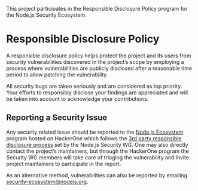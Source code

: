 This project participates in the Responsible Disclosure Policy program for the Node.js Security Ecosystem.

# Responsible Disclosure Policy

A responsible disclosure policy helps protect the project and its users from security vulnerabilities discovered in the project’s scope by employing a process where vulnerabilities are publicly disclosed after a reasonable time period to allow patching the vulnerability. 

All security bugs are taken seriously and are considered as top priority. 
Your efforts to responsibly disclose your findings are appreciated and will be taken into account to acknowledge your contributions.

## Reporting a Security Issue

Any security related issue should be reported to the [Node.js Ecosystem](https://hackerone.com/nodejs-ecosystem
) program hosted on HackerOne which follows the [3rd party responsible disclosure process](https://github.com/nodejs/security-wg/blob/master/processes/third_party_vuln_process.md) set by the Node.js Security WG. One may also directly contact the project’s maintainers, but through the HackerOne program the Security WG members will take care of triaging the vulnerability and invite project maintainers to participate in the report.

As an alternative method, vulnerabilities can also be reported by emailing security-ecosystem@nodejs.org.
